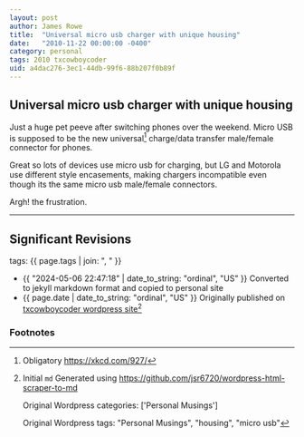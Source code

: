 ```yaml
---
layout: post
author: James Rowe
title:  "Universal micro usb charger with unique housing"
date:   "2010-11-22 00:00:00 -0400"
category: personal
tags: 2010 txcowboycoder 
uid: a4dac276-3ec1-44db-99f6-88b207f0b89f
---
```


## Universal micro usb charger with unique housing

Just a huge pet peeve after switching phones over the weekend. Micro USB is supposed to be the new universal[^xkcd] charge/data transfer male/female connector for phones.

Great so lots of devices use micro usb for charging, but LG and Motorola use different style encasements, making chargers incompatible even though its the same micro usb male/female connectors.

Argh! the frustration.

---

## Significant Revisions

tags: {{ page.tags | join: ", " }} <!-- todo move this somewhere -->

- {{ "2024-05-06 22:47:18" | date_to_string: "ordinal", "US" }} Converted to jekyll markdown format and copied to personal site
- {{ page.date | date_to_string: "ordinal", "US" }} Originally published on [txcowboycoder wordpress site](https://txcowboycoder.wordpress.com/2010/11/22/universal-micro-usb-charger-with-unique-housing/)[^draft]

### Footnotes

[^xkcd]: Obligatory <https://xkcd.com/927/>

[^draft]: Initial `md` Generated using <https://github.com/jsr6720/wordpress-html-scraper-to-md>

    Original Wordpress categories: ['Personal Musings']

    Original Wordpress tags: "Personal Musings", "housing", "micro usb"